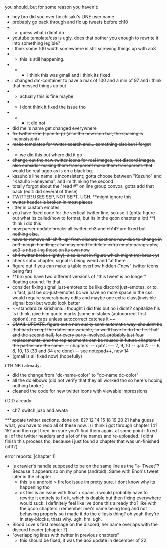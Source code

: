 you should, but for some reason you haven't:
- hey bro did you ever fix chisaki's LINE user name
- probably go back through and fix up tweets before ch10
- - guess what i didnt do
- youtube template/css is ugly. does that bother you enough to rewrite it into something legible?
- i think some 100 width somewhere is still screwing things up with ao3
- - this is still happening. 
- - - i think this was gmail and i think its fixed
- i changed dm-container to have a max of 100 and a min of 97 and i think that messed things up but
- - actually this is fine maybe
- - i dont think it fixed the issue tho
- - - it did not 
- did mei's name get changed everywhere
- ~~fix twitter skin (span to p) (also the new icon bar, the spacing is inconsistent)~~
- ~~make templates for twitter search and... something else but i forget~~
- - ~~we did this but where did it go~~
- ~~change out the new twitter icons for real images, not discord images. also ~~consider making them transparent~~ make them transparent. that would be real uggo as is on a black bg.~~
- kazuho's line name is inconsistent; gotta choose between "Kazuho" and "Kazuho Haneyama", and im thinking the second
- totally forgot about the "read #" on line group convos, gotta add that back (edit: did several of these)
- TWITTER USES SEP, NOT SEPT. UGH. **might ignore this 
- ~~twitter header is broken in most places~~
- litter in custom emotes
- you have fixed code for the vertical twitter line, so use it (gotta  figure out what its called/how to format, but its in the qcon chapter a lot) **i think i did this
- ~~new parser update breaks all twitter, ch3 and ch14? are fixed but nothing else.~~
- ~~have to remove all 'shift-up' from discord sections now due to change in ao3 margin handling; also may need to delete extra empty paragraphs, ao3 is nbsp-ing those on its own now~~
- ~~ch4 twitter broke (lightly); also is not in figure which might (re) break yt~~
- check soho chapter; signal is being weird and fat there 
- figure out if you can make a table overflow hidden ("new" twitter icons being fat)
- **bro you have two different versions of "this tweet is no longer" floating around. fix that. 
- consider fixing signal just-emotes to be like discord just-emotes. or to, in fact, just be dc-just-emotes bc we have no more space in the css. would require several/many edits and maybe one extra class(invisible signal box) but would look better
- ~~standardize kirishima. i thought i did this but no i didnt? capitalize his Is i think, give him quote marks (some mistakes (autocorrect first option)), no caps unless autocorrect catches it ~~
- ~~GMAIL UPDATE. figure out a non sucky semi automatic way. shouldnt be that hard except the dates are variable, so we'll have to do the first half and the second half, for every party involved. probably just four replacements, and the replacements can be reused in future chapters if the parties are the same.~~
-- chapters: 
-- qab1: 
--- 2, 9, 10
-- qab2: 
--- 6, 8, 10, 13 (33 and 34 are done) 
-- see notepad++, new 14
- (gmail is all fixed now) (hopefully)


i THINK i already:
- did the change from "dc-name-color" to "dc-name dc-color"
- all the dc elbows (did not verify that they all worked tho so here's hoping nothing broke )
- cleaned the code for new twitter icons with viewable impressions

i DID already:
- ch7, switch juzo and awata 


***update twitter sections. done on:
8??
12
14
15
18
19
20
21
haha guess what, you have to redo all of these now. :)
i think i got through chapter 14? 15? and then got tired. im sure you'll find them again. 
at some point i fixed all of the twitter headers and a lot of the names and re-uploaded. i didnt finish this process tho, because i just found a chapter that was un-finished (ch12)


error reports:
[chapter 1]
- Is crawler's handle supposed to be on the same line as the "<- Tweet"? Because it appears so on my phone (android). Same with Enon's tweet later in the chapter
  - this is a android > firefox issue im pretty sure. i dont know why its happening tho
  - ok this is an issue with float + spans. i would probably have to rewrite it entirely to fix it, which is doable but then fixing everywhere would suck. i definitely feel like ive done this already tho? like with the qcon chapters i remember mei's name being long and not behaving properly so i made it do the ellipsis thing? oh yeah they're in stay-blocks, thats why. ugh. hm. ugh.
- Blood Love's first message on the discord, her name overlaps with the discord header
[chapter ?]
- "overlapping lines with twitter in previous chapters"
  - this should be fixed, it was the ao3 update in december of 22. 
